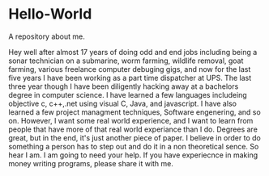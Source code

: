 # Hello-World
A repository about me.


Hey well after almost 17 years of doing odd and end jobs including being a sonar technician on a submarine, worm farming, wildlife removal, goat farming, various freelance computer debuging gigs, and now for the last five years I have been working as a part time dispatcher at UPS.  The last three year though I have been diligently hacking away at a bachelors degree in computer science.  I have learned a few languages includeing objective c, c++,.net using visual C, Java, and javascript.  I have also learned a few project managment techniques, Software engenering, and so on.  However, I want some real world experience, and I want to learn from people that have more of that real world experiance than I do.  Degrees are great, but in the end, it's just another piece of paper.  I believe in order to do something a person has to step out and do it in a non theoretical sence.  So hear I am.  I am going to need your help.  If you have experiecnce in making money writing programs, please share it with me.  

